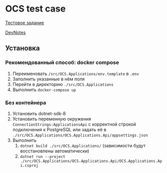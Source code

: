 # OCS test case

[Тестовое задание](./docs/ТЗ.md)

[DevNotes](./docs/DevNotes.md)

## Установка

### Рекомендованный способ: docker compose

1. Переименовать `/src/OCS.Applications/env.template` в `.env`
2. Заполнить указанные в нём поля
3. Перейти в директорию `./src/OCS.Applications`
4. Выполнить `docker-compose up`

### Без контейнера

1. Установить dotnet-sdk-8
2. Установить переменную окружения `ConnectionStrings:ApplicationsApi` с корректной строкой подключения к PostgreSQL или задать её в `./src/OCS.Applications/OCS.Applications.Api/appsettings.json`
3. Выполнить 
   1. `dotnet build ./src/OCS.Applications/` (зависимости будут восстановлены автоматически)
   2. `dotnet run --project ./src/OCS.Applications/OCS.Applications.Api/OCS.Applications.Api.csproj`
